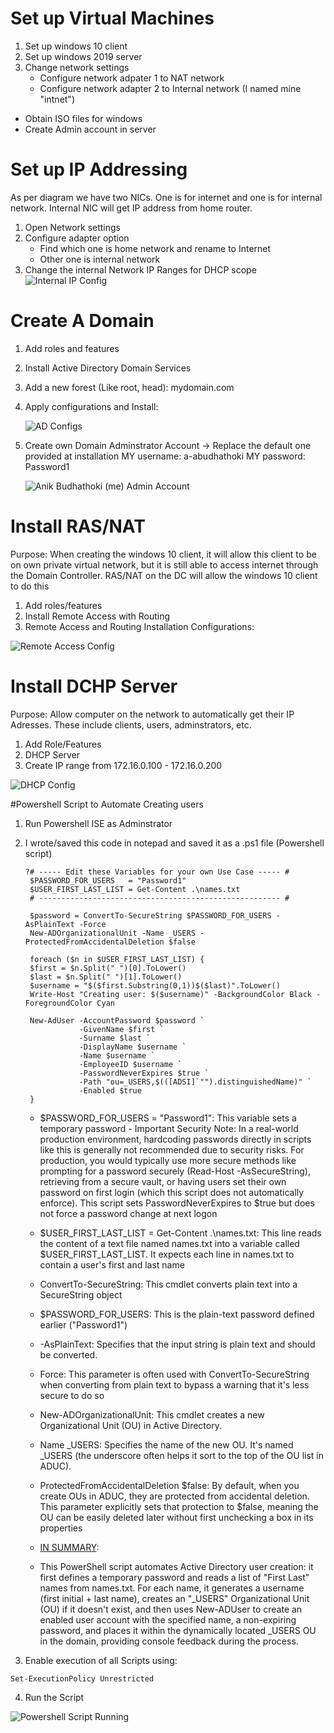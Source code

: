 # Set up Virtual Machines

1) Set up windows 10 client
2) Set up windows 2019 server
3) Change network settings
    - Configure network adpater 1 to NAT network
    - Configure network adapter 2 to Internal network (I named mine "intnet")
  - Obtain ISO files for windows
  - Create Admin account in server

# Set up IP Addressing

As per diagram we have two NICs. One is for internet and one is for internal network. Internal NIC will get IP address from home router.

1) Open Network settings
2) Configure adapter option
     - Find which one is home network and rename to Internet
     - Other one is internal network
3) Change the internal Network IP Ranges for DHCP scope
   ![Internal IP Config](https://media.discordapp.net/attachments/645079991310090243/1398730886178148392/Internal_Network_Setup.png?ex=68866d26&is=68851ba6&hm=5639e5d5f59a943918edf1cb5f1cb9b3fce7cd4572f04e8c15b3d62924a812e7&=&format=webp&quality=lossless)

# Create A Domain

1) Add roles and features
2) Install Active Directory Domain Services
3) Add a new forest (Like root, head): mydomain.com
4) Apply configurations and Install:

    ![AD Configs](https://media.discordapp.net/attachments/645079991310090243/1398736202365927684/AD_Config.png?ex=68867219&is=68852099&hm=d70b6cd68570596d64df3987497ad8bf207aec8abae0dcf1c14076dfca0b0b36&=&format=webp&quality=lossless&width=752&height=541)

5) Create own Domain Adminstrator Account -> Replace the default one provided at installation
   MY username: a-abudhathoki
   MY password: Password1

   ![Anik Budhathoki (me) Admin Account](https://media.discordapp.net/attachments/645079991310090243/1398748136121434184/new_admin_account.png?ex=68867d37&is=68852bb7&hm=6019565bcf2d2588817c5d2bfb6e30011db5f7b5ba3918b8ba71238e9eab0106&=&format=webp&quality=lossless)


# Install RAS/NAT

Purpose: When creating the windows 10 client, it will allow this client to be on own private virtual network, but it is still able to access internet through the Domain Controller. RAS/NAT on the DC will allow the windows 10 client to do this

1) Add roles/features
2) Install Remote Access with Routing
3) Remote Access and Routing Installation Configurations:

![Remote Access Config](https://media.discordapp.net/attachments/645079991310090243/1398751492021813268/Remote_Access_Routing_Config.png?ex=68868057&is=68852ed7&hm=ec4c7cd9adf9539a5c4a9998f59b2a0e040c13905711a9af0e699bb4d19db6f6&=&format=webp&quality=lossless)

# Install DCHP Server

Purpose:  Allow computer on the network to automatically get their IP Adresses. These include clients, users, adminstrators, etc.

1) Add Role/Features
2) DHCP Server
3) Create IP range from 172.16.0.100 - 172.16.0.200
   
![DHCP Config](https://media.discordapp.net/attachments/645079991310090243/1398756739264024586/DHCP_IP_Ranges.png?ex=6886853a&is=688533ba&hm=d04b77325bbb94954bc00363fdbdd1ed189bec8989a0a40fdea1f027bb13bfaf&=&format=webp&quality=lossless&width=752&height=639)


#Powershell Script to Automate Creating users

1) Run Powershell ISE as Adminstrator
2) I wrote/saved this code in notepad and saved it as a .ps1 file (Powershell script)
   ```
   ?# ----- Edit these Variables for your own Use Case ----- #
    $PASSWORD_FOR_USERS   = "Password1"
    $USER_FIRST_LAST_LIST = Get-Content .\names.txt
    # ------------------------------------------------------ #

    $password = ConvertTo-SecureString $PASSWORD_FOR_USERS -AsPlainText -Force
    New-ADOrganizationalUnit -Name _USERS -ProtectedFromAccidentalDeletion $false

    foreach ($n in $USER_FIRST_LAST_LIST) {
    $first = $n.Split(" ")[0].ToLower()
    $last = $n.Split(" ")[1].ToLower()
    $username = "$($first.Substring(0,1))$($last)".ToLower()
    Write-Host "Creating user: $($username)" -BackgroundColor Black -ForegroundColor Cyan
    
    New-AdUser -AccountPassword $password `
               -GivenName $first `
               -Surname $last `
               -DisplayName $username `
               -Name $username `
               -EmployeeID $username `
               -PasswordNeverExpires $true `
               -Path "ou=_USERS,$(([ADSI]`"").distinguishedName)" `
               -Enabled $true
    }
    ```

   - $PASSWORD_FOR_USERS = "Password1": This variable sets a temporary password
         - Important Security Note: In a real-world production environment, hardcoding passwords directly in scripts like this is generally not recommended due to security risks. For production, you would typically use more secure methods like prompting for a password              securely (Read-Host -AsSecureString), retrieving from a secure vault, or having users set their own password on first login (which this script does not automatically enforce). This script sets PasswordNeverExpires to $true but does not force a password                   change at next logon
    - $USER_FIRST_LAST_LIST = Get-Content .\names.txt: This line reads the content of a text file named names.txt into a variable called $USER_FIRST_LAST_LIST. It expects each line in names.txt to contain a user's first and last name

    - ConvertTo-SecureString: This cmdlet converts plain text into a SecureString object
    - $PASSWORD_FOR_USERS: This is the plain-text password defined earlier ("Password1")
    - -AsPlainText: Specifies that the input string is plain text and should be converted.

    - Force: This parameter is often used with ConvertTo-SecureString when converting from plain text to bypass a warning that it's less secure to do so
    - New-ADOrganizationalUnit: This cmdlet creates a new Organizational Unit (OU) in Active Directory.
    - Name _USERS: Specifies the name of the new OU. It's named _USERS (the underscore often helps it sort to the top of the OU list in ADUC).
    - ProtectedFromAccidentalDeletion $false: By default, when you create OUs in ADUC, they are protected from accidental deletion. This parameter explicitly sets that protection to $false, meaning the OU can be easily deleted later without first unchecking a box in          its properties
  
    - <ins>IN SUMMARY</ins>:
    - This PowerShell script automates Active Directory user creation: it first defines a temporary password and reads a list of "First Last" names from names.txt. For each name, it generates a username (first initial + last name), creates an "_USERS" Organizational          Unit (OU) if it doesn't exist, and then uses New-ADUser to create an enabled user account with the specified name, a non-expiring password, and places it within the dynamically located _USERS OU in the domain, providing console feedback during the process.

3) Enable execution of all Scripts using:
```
Set-ExecutionPolicy Unrestricted
```
4) Run the Script

![Powershell Script Running](https://media.discordapp.net/attachments/645079991310090243/1398764186204373022/Powershell_Script_running.png?ex=68868c29&is=68853aa9&hm=6020e371977acd36fd1f2656659ba316309c816d446b1e6ea01c9d94d4270c1e&=&format=webp&quality=lossless)



   
